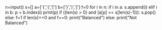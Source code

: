 n=input()
s=[]
a=['{','(','[']
b=['}',')',']']
f=0
for i in n:
  if i in a:
    s.append(i)
  elif i in b:
    p = b.index(i)
    print(p)
    if ((len(s) > 0) and (a[p] == s[len(s)-1])):
      s.pop()
    else:
      f=1
if len(s)==0 and f==0:
  print("Balanced")
else:
  print("Not Balanced")
